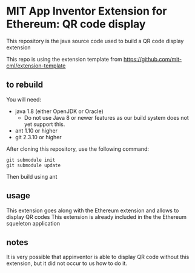 # MIT App Inventor Extension for Ethereum: QR code display

This repository is the java source code used to build a QR code display extension

This repo is using the extension template from 
https://github.com/mit-cml/extension-template


## to rebuild

You will need:

* java 1.8 (either OpenJDK or Oracle)
  * Do not use Java 8 or newer features as our build system does not
    yet support this.
* ant 1.10 or higher
* git 2.3.10 or higher

After cloning this repository, use the following command:

```shell
git submodule init
git submodule update
```

Then build using ant

## usage

This extension goes along with the Ethereum extension and allows
to display QR codes
This extension is already included in the the Ethereum  squeleton application

## notes

It is very possible that appinventor is able to display
QR code without this extension, but it did not occur to us
how to do it.
